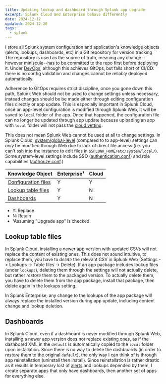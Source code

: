```yaml
---
title: Updating lookup and dashboard through Splunk app upgrade
excerpt: Splunk Cloud and Enterprise behave differently
date: 2024-12-12
updated: 2024-12-20
tags:
  - splunk
---
```


I store all Splunk system configuration and application's knowledge objects (alerts, lookups, dashboards, etc) in a Git repository for version tracking. The repository is used as the source of truth, meaning any change--however miniscule--has to be committed to the repo first before deploying it. Under [DevOps](https://en.wikipedia.org/wiki/DevOps), although this achieves GitOps, but falls short of CI/CD: there is no config validation and changes cannot be reliably deployed automatically.

Adherence to GitOps requires strict discipline, once you gone down this path, Splunk Web should not be used to change settings unless necessary, instead changes should be be made either through editing configuration files directly or app update. This is especially important in Splunk Cloud, once an app-level configuration is modified through Splunk Web, it will be saved to `local` folder of the app. Once that happened, the configuration file can no longer be updated through app update because uploading an app with `local` folder will not pass the [cloud vetting](https://dev.splunk.com/enterprise/docs/developapps/testvalidate/appinspect/).

This does not mean Splunk Web cannot be used at all to change settings. In Splunk Cloud, [system/global-level](https://docs.splunk.com/Documentation/Splunk/latest/Admin/Wheretofindtheconfigurationfiles#Global_configuration_files) (compared to to app-level) settings can _only_ be modified through Web due to lack of direct file access (i.e. you can't ssh into the instance to edit files in `$SPLUNK_HOME/etc/system/local/`). Some system-level settings include SSO ([authentication.conf](https://docs.splunk.com/Documentation/Splunk/latest/Admin/Authenticationconf)) and role capabilities ([authorize.conf](https://docs.splunk.com/Documentation/Splunk/latest/Admin/Authorizeconf).)

| Knowledge Object                                                                                                                                 | Enterprise¹ | Cloud |
| ------------------------------------------------------------------------------------------------------------------------------------------------ | ----------- | ----- |
| [Configuration files](https://docs.splunk.com/Documentation/Splunk/latest/Admin/Wheretofindtheconfigurationfiles#App.2Fuser_configuration_files) | Y           | Y     |
| [Lookup table files](#lookup-table-files)                                                                                                        | Y           | N     |
| [Dashboards](#dashboards)                                                                                                                        | Y           | N     |

- Y: Replace
- N: Retain
- ¹Assuming "Upgrade app" is checked.

## Lookup table files

In Splunk Cloud, installing a newer app version with updated CSVs will not replace the content of existing ones. This does not sound intuitive, to replace them, you have to _delete_ the relevant CSV in Splunk Web (Settings -> Lookups -> Table files -> Delete). If an app package includes lookup files (under `lookups`), deleting them through the settings will not actually delete, but rather _restore_ them to the packaged version. To actually delete them, you have to delete them from the app package, install that package, then delete again in the lookups setting.

In Splunk Enterprise, any change to the lookups of the app package will always replace the installed version during app update, including content change and lookup deletion.

## Dashboards

In Splunk Cloud, even if a dashboard is never modified through Splunk Web, installing a newer app version does not replace existing ones, as if the dashboard XML in the `default` is automatically copied to the `local` folder upon installation. Since there is no way to delete the dashboards (in order to _restore_ them to the original `default`), the only way I can think of is through app reinstallation (uninstall then install). Since reinstallation is rather drastic as it results in temporary lost of [alerts](https://gitlab.com/curben/splunk-scripts/-/tree/main/threat-hunting) and lookups depended by them, I create separate apps that only have dashboards, then another set of apps for everything else.
